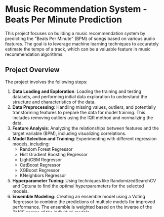 # Music Recommendation System - Beats Per Minute Prediction

This project focuses on building a music recommendation system by predicting the "Beats Per Minute" (BPM) of songs based on various audio features. The goal is to leverage machine learning techniques to accurately estimate the tempo of a track, which can be a valuable feature in music recommendation algorithms.

## Project Overview

The project involves the following steps:

1.  **Data Loading and Exploration**: Loading the training and testing datasets, and performing initial data exploration to understand the structure and characteristics of the data.
2.  **Data Preprocessing**: Handling missing values, outliers, and potentially transforming features to prepare the data for model training. This includes removing outliers using the IQR method and normalizing the data.
3.  **Feature Analysis**: Analyzing the relationships between features and the target variable (BPM), including visualizing correlations.
4.  **Model Selection and Training**: Experimenting with different regression models, including:
    *   Random Forest Regressor
    *   Hist Gradient Boosting Regressor
    *   LightGBM Regressor
    *   CatBoost Regressor
    *   XGBoost Regressor
    *   KNeighbors Regressor
5.  **Hyperparameter Tuning**: Using techniques like RandomizedSearchCV and Optuna to find the optimal hyperparameters for the selected models.
6.  **Ensemble Modeling**: Creating an ensemble model using a Voting Regressor to combine the predictions of multiple models for improved performance. The ensemble is weighted based on the inverse of the RMSE scores of the individual models.
7.  **Prediction and Submission**: Making predictions on the test set and generating a submission file in the specified format.
8.  **Model Evaluation**: Evaluating the performance of the trained models using metrics like Mean Absolute Error (MAE), Root Mean Squared Error (RMSE), and R-squared.
9.  **Feature Importance Analysis**: Analyzing the importance of different features in predicting BPM using the trained models.
10. **Statistical Analysis**: Using OLS regression to understand the linear relationships between the features and the target variable.

## Data

The project uses two datasets: `train.csv` and `test.csv`, containing various audio features and the target variable "BeatsPerMinute" in the training set.

## Dependencies

The project requires the following libraries:

*   pandas
*   numpy
*   matplotlib
*   seaborn
*   scikit-learn
*   catboost
*   xgboost
*   lightgbm
*   optuna
*   patsy
*   statsmodels

## Usage

To run the project, execute the code cells in the provided Jupyter Notebook (or Colab notebook) in sequence. The notebook includes steps for data loading, preprocessing, model training, evaluation, and prediction.

## Results

The project aims to achieve a low RMSE on the test set, indicating accurate BPM predictions. The ensemble model is expected to provide better performance compared to individual models.

## Future Work

*   Further feature engineering to create more informative features.
*   Exploring other advanced regression models.
*   Implementing more sophisticated ensemble techniques.
*   Investigating alternative evaluation metrics.
*   Deploying the trained model for real-time BPM prediction.
